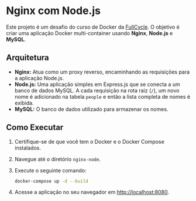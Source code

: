 # Nginx com Node.js

Este projeto é um desafio do curso de Docker da [FullCycle](https://fullcycle.com.br/). O objetivo é criar uma aplicação Docker multi-container usando **Nginx**, **Node.js** e **MySQL**. 


## Arquitetura

*   **Nginx:** Atua como um proxy reverso, encaminhando as requisições para a aplicação Node.js.
*   **Node.js:** Uma aplicação simples em Express.js que se conecta a um banco de dados MySQL. A cada requisição na rota raiz (`/`), um novo nome é adicionado na tabela `people` e então a lista completa de nomes é exibida.
*   **MySQL:** O banco de dados utilizado para armazenar os nomes.

## Como Executar

1.  Certifique-se de que você tem o Docker e o Docker Compose instalados.
2.  Navegue até o diretório `nginx-node`.
3.  Execute o seguinte comando:

    ```bash
    docker-compose up -d --build
    ```

4.  Acesse a aplicação no seu navegador em [http://localhost:8080](http://localhost:8080).
